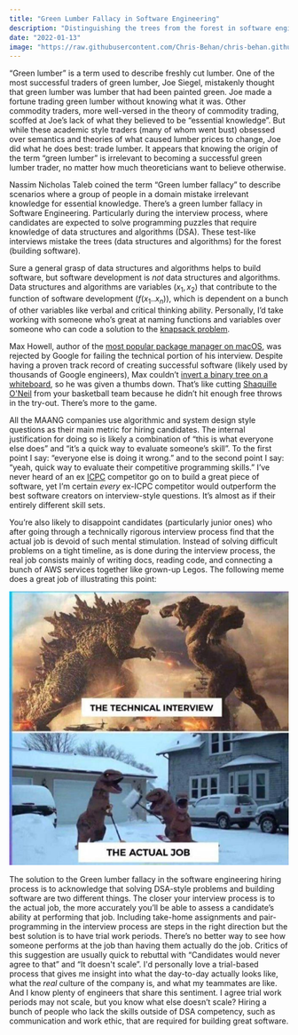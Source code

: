 ```yaml
---
title: "Green Lumber Fallacy in Software Engineering"
description: "Distinguishing the trees from the forest in software engineering and how not to conduct interviews."
date: "2022-01-13"
image: "https://raw.githubusercontent.com/Chris-Behan/chris-behan.github.io/master/public/images/green_trees.jpg"
---
```


“Green lumber” is a term used to describe freshly cut lumber. One of the most successful traders of green lumber, Joe Siegel, mistakenly thought that green lumber was lumber that had been painted green. Joe made a fortune trading green lumber without knowing what it was. Other commodity traders, more well-versed in the theory of commodity trading, scoffed at Joe’s lack of what they believed to be “essential knowledge”. But while these academic style traders (many of whom went bust) obsessed over semantics and theories of what caused lumber prices to change, Joe did what he does best: trade lumber. It appears that knowing the origin of the term “green lumber” is irrelevant to becoming a successful green lumber trader, no matter how much theoreticians want to believe otherwise.

Nassim Nicholas Taleb coined the term “Green lumber fallacy” to describe scenarios where a group of people in a domain mistake irrelevant knowledge for essential knowledge. There’s a green lumber fallacy in Software Engineering. Particularly during the interview process, where candidates are expected to solve programming puzzles that require knowledge of data structures and algorithms (DSA). These test-like interviews mistake the trees (data structures and algorithms) for the forest (building software).

Sure a general grasp of data structures and algorithms helps to build software, but software development is *not* data structures and algorithms. Data structures and algorithms are variables ($x_1, x_2$) that contribute to the function of software development ($f(x_1..x_n)$), which is dependent on a bunch of other variables like verbal and critical thinking ability. Personally, I’d take working with someone who’s great at naming functions and variables over someone who can code a solution to the [knapsack problem](https://en.wikipedia.org/wiki/Knapsack_problem#).

Max Howell, author of the [most popular package manager on macOS](https://brew.sh/), was rejected by Google for failing the technical portion of his interview. Despite having a proven track record of creating successful software (likely used by thousands of Google engineers), Max couldn’t [invert a binary tree on a whiteboard](https://twitter.com/mxcl/status/608682016205344768?lang=en), so he was given a thumbs down. That’s like cutting [Shaquille O'Neil](https://en.wikipedia.org/wiki/Shaquille_O%27Neal) from your basketball team because he didn’t hit enough free throws in the try-out. There’s more to the game.

All the MAANG companies use algorithmic and system design style questions as their main metric for hiring candidates. The internal justification for doing so is likely a combination of “this is what everyone else does” and “it’s a quick way to evaluate someone’s skill”. To the first point I say: “everyone else is doing it wrong.” and to the second point I say: “yeah, quick way to evaluate their competitive programming skills.” I’ve never heard of an ex [ICPC](https://icpc.global/worldfinals/worldfinals) competitor go on to build a great piece of software, yet I’m certain *every* ex-ICPC competitor would outperform the best software creators on interview-style questions. It’s almost as if their entirely different skill sets.

You’re also likely to disappoint candidates (particularly junior ones) who after going through a technically rigorous interview process find that the actual job is devoid of such mental stimulation. Instead of solving difficult problems on a tight timeline, as is done during the interview process, the real job consists mainly of writing docs, reading code, and connecting a bunch of AWS services together like grown-up Legos. The following meme does a great job of illustrating this point:

![](https://raw.githubusercontent.com/Chris-Behan/chris-behan.github.io/master/public/images/interview_meme.jpg)

The solution to the Green lumber fallacy in the software engineering hiring process is to acknowledge that solving DSA-style problems and building software are two different things. The closer your interview process is to the actual job, the more accurately you’ll be able to assess a candidate’s ability at performing that job. Including take-home assignments and pair-programming in the interview process are steps in the right direction but the best solution is to have trial work periods. There’s no better way to see how someone performs at the job than having them actually do the job. Critics of this suggestion are usually quick to rebuttal with “Candidates would never agree to that” and “It doesn't scale”. I'd personally love a trial-based process that gives me insight into what the day-to-day actually looks like, what the *real* culture of the company is, and what my teammates are like. And I know plenty of engineers that share this sentiment. I agree trial work periods may not scale, but you know what else doesn’t scale? Hiring a bunch of people who lack the skills outside of DSA competency, such as communication and work ethic, that are required for building great software.
